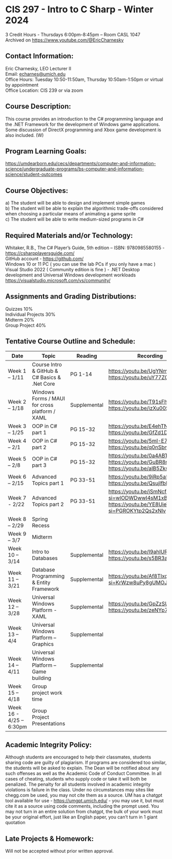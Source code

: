 # CIS 297 - Intro to C Sharp - Winter 2024
3 Credit Hours - Thursdays 6:00pm-8:45pm – Room CASL 1047  
Archived on https://www.youtube.com/@EricCharnesky

## Contact Information:
Eric Charnesky, LEO Lecturer II  
Email: echarnes@umich.edu  
Office Hours: Tuesday 10:50-11:50am, Thursday 10:50am-1:50pm or virtual by appointment  
Office Location: CIS 239 or via zoom

## Course Description: 
This course provides an introduction to the C# programming language and the .NET Framework for the development of Windows game applications. Some discussion of 
DirectX programming and Xbox game development is also included. (W)

## Program Learning Goals: 
https://umdearborn.edu/cecs/departments/computer-and-information-science/undergraduate-programs/bs-computer-and-information-science/student-outcomes  

## Course Objectives: 
a) The student will be able to design and implement simple games  
b) The student will be able to explain the algorithmic trade-offs considered when choosing a particular means of animating a game sprite  
c) The student will be able to write medium-sized programs in C#
 
## Required Materials and/or Technology: 
Whitaker, R.B., The C# Player’s Guide, 5th edition – ISBN: 9780985580155 - https://csharpplayersguide.com/  
GitHub account - https://github.com/  
Windows 10 or 11 PC ( you can use the lab PCs if you only have a mac )  
Visual Studio 2022 ( Community edition is fine ) - .NET Desktop development and Universal Windows development workloads https://visualstudio.microsoft.com/vs/community/ 

## Assignments and Grading Distributions: 
Quizzes 10%  
Individual Projects 30%  
Midterm 20%  
Group Project 40%

## Tentative Course Outline and Schedule: 
Date | Topic | Reading | Recording
---|---|---|---
Week 1 – 1/11 | Course Intro & GitHub & C# Basics & .Net Core | PG 1-14 | https://youtu.be/UgYNmjyP67U https://youtu.be/uY77Z0ucbi0
Week 2 – 1/18 | Windows Forms / MAUI for cross platform / XAML | Supplemental | https://youtu.be/T91sFhcgnPc https://youtu.be/izXu00SRcwE
Week 3 – 1/25 | OOP in C# part 1 | PG 15-32 | https://youtu.be/E4ehTNMSU4o https://youtu.be/GfZd1D6rpVg
Week 4 – 2/1 | OOP in C# part 2 | PG 15-32 |  https://youtu.be/5mI-E7_jE64 https://youtu.be/q0nSbm4yPaA
Week 5 – 2/8 | OOP in C# part 3 | PG 15-32 | https://youtu.be/0a4ABTIjPd4 https://youtu.be/GuBR8ndqtos https://youtu.be/aIB5Zks-yfU 
Week 6 – 2/15 | Advanced Topics part 1 | PG 33-51 | https://youtu.be/9iRp5a5ATl8 https://youtu.be/QsujlfbHwfU 
Week 7 - 2/22 | Advanced Topics part 2 | PG 33-51 | https://youtu.be/jSmNcf6YTa4?si=wlODWDwwI4sM1xBk&t=5221 https://youtu.be/YE8UieTkDjg?si=PGROKYtp2Qs2xNlv
Week 8 – 2/29 | Spring Recess
Week 9 – 3/7 | Midterm
Week 10 – 3/14 | Intro to Databases | Supplemental | https://youtu.be/I9ahIURrAuo https://youtu.be/s5BR3aGfJ6g
Week 11 – 3/21 | Database Programming & Entity Framework | Supplemental | https://youtu.be/Af8TIxqWEcI?si=KrWzw8uPy8gUMOJa&t=440
Week 12 – 3/28 | Universal Windows Platform - XAML | Supplemental | https://youtu.be/GpZzSUIY1ZM https://youtu.be/zeNYp7PhnHY
Week 13 – 4/4 | Universal Windows Platform – Graphics | Supplemental | 
Week 14 – 4/11 | Universal Windows Platform – Game building | Supplemental |
Week 15 – 4/18 | Group project work time |
Week 16 - 4/25 – 6:30pm | Group Project Presentations |
 
## Academic Integrity Policy:
Although students are encouraged to help their classmates, students sharing code are guilty of plagiarism. If programs are considered too similar, the students will be asked to explain. The Dean will be notified about any such offenses as well as the Academic Code of Conduct Committee. In all cases of cheating, students who supply code or take it will both be penalized. The penalty for all students involved in academic integrity violations is failure in the class. Under no circumstances may sites like chegg.com be used, you may not cite them as a source. UM has a chatgpt tool available for use - https://umgpt.umich.edu/ - you may use it, but must cite it as a source using code comments, including the prompt used. You may not turn in an entire solution from chatgpt, the bulk of your work must be your original effort, just like an English paper, you can’t turn in 1 giant quotation

## Late Projects & Homework: 
Will not be accepted without prior written approval.
